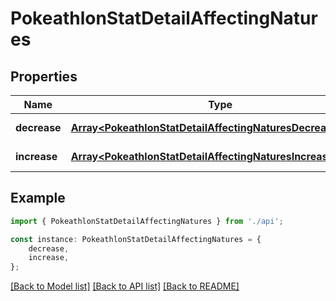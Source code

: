 # PokeathlonStatDetailAffectingNatures


## Properties

Name | Type | Description | Notes
------------ | ------------- | ------------- | -------------
**decrease** | [**Array&lt;PokeathlonStatDetailAffectingNaturesDecreaseInner&gt;**](PokeathlonStatDetailAffectingNaturesDecreaseInner.md) |  | [default to undefined]
**increase** | [**Array&lt;PokeathlonStatDetailAffectingNaturesIncreaseInner&gt;**](PokeathlonStatDetailAffectingNaturesIncreaseInner.md) |  | [default to undefined]

## Example

```typescript
import { PokeathlonStatDetailAffectingNatures } from './api';

const instance: PokeathlonStatDetailAffectingNatures = {
    decrease,
    increase,
};
```

[[Back to Model list]](../README.md#documentation-for-models) [[Back to API list]](../README.md#documentation-for-api-endpoints) [[Back to README]](../README.md)
